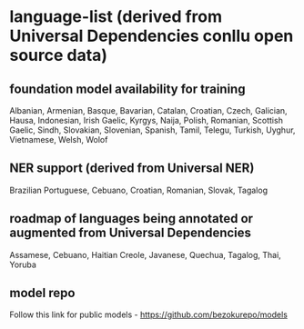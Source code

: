 # language-list (derived from Universal Dependencies conllu open source data)
## foundation model availability for training
Albanian, Armenian, Basque, Bavarian, Catalan, Croatian, Czech, Galician, Hausa, Indonesian, Irish Gaelic, Kyrgys, Naija, Polish, Romanian, Scottish Gaelic, Sindh, Slovakian, Slovenian, Spanish, Tamil, Telegu, Turkish, Uyghur, Vietnamese, Welsh, Wolof
## NER support (derived from Universal NER)
Brazilian Portuguese, Cebuano, Croatian, Romanian, Slovak, Tagalog
## roadmap of languages being annotated or augmented from Universal Dependencies
Assamese, Cebuano, Haitian Creole, Javanese, Quechua, Tagalog, Thai, Yoruba
## model repo
Follow this link for public models - https://github.com/bezokurepo/models

